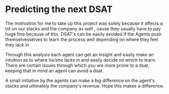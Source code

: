 # Predicting the next DSAT

The motivation for me to take up this project was solely because it affects a lot on our stacks and the company as well , cause they usually have to pay huge fine because of this. DSAT's can be easily avoided if the Agents push themselvesselves to learn the process well depending on where they feel they lack in

Through this analysis each agent can get an insight and easily make an intuition as to where he/she lacks in and easily decide on which to learn. There are certain issues through which you are more prone to a dsat, keeping that in mind an agent can avoid a dsat.

A small initiative by the agents can make a big difference on the agent's stacks and ultimately the company's revenue. Hope this makes a difference.
